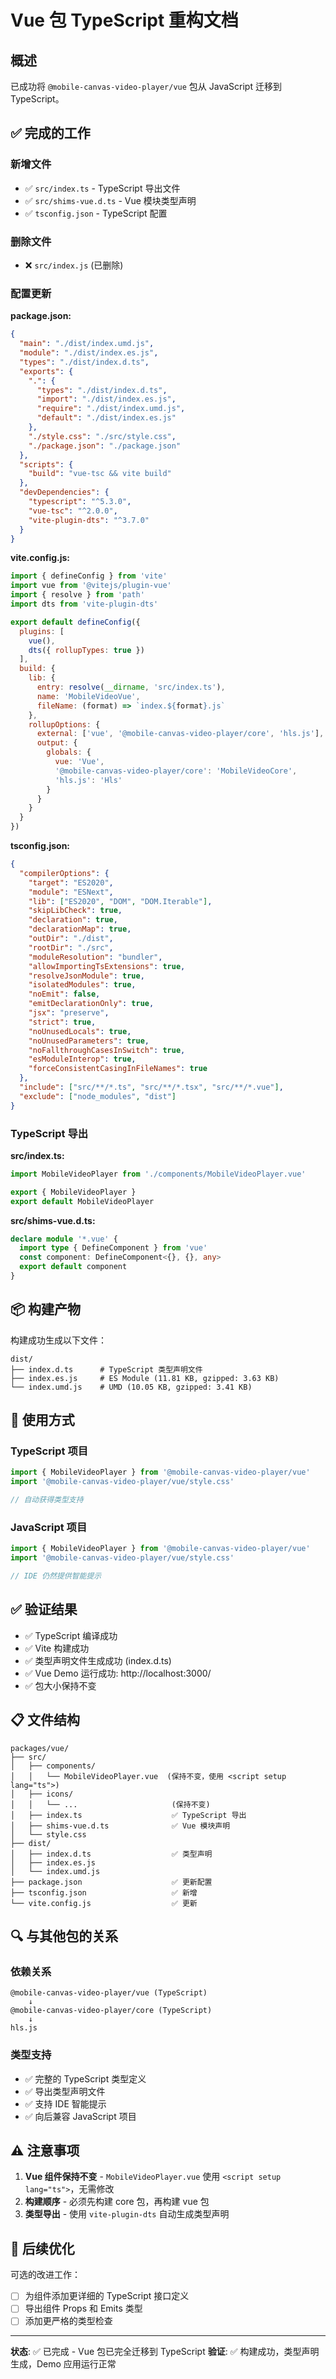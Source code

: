 # Vue 包 TypeScript 重构文档

## 概述

已成功将 `@mobile-canvas-video-player/vue` 包从 JavaScript 迁移到 TypeScript。

## ✅ 完成的工作

### 新增文件
- ✅ `src/index.ts` - TypeScript 导出文件
- ✅ `src/shims-vue.d.ts` - Vue 模块类型声明
- ✅ `tsconfig.json` - TypeScript 配置

### 删除文件
- ❌ `src/index.js` (已删除)

### 配置更新

**package.json:**
```json
{
  "main": "./dist/index.umd.js",
  "module": "./dist/index.es.js",
  "types": "./dist/index.d.ts",
  "exports": {
    ".": {
      "types": "./dist/index.d.ts",
      "import": "./dist/index.es.js",
      "require": "./dist/index.umd.js",
      "default": "./dist/index.es.js"
    },
    "./style.css": "./src/style.css",
    "./package.json": "./package.json"
  },
  "scripts": {
    "build": "vue-tsc && vite build"
  },
  "devDependencies": {
    "typescript": "^5.3.0",
    "vue-tsc": "^2.0.0",
    "vite-plugin-dts": "^3.7.0"
  }
}
```

**vite.config.js:**
```javascript
import { defineConfig } from 'vite'
import vue from '@vitejs/plugin-vue'
import { resolve } from 'path'
import dts from 'vite-plugin-dts'

export default defineConfig({
  plugins: [
    vue(),
    dts({ rollupTypes: true })
  ],
  build: {
    lib: {
      entry: resolve(__dirname, 'src/index.ts'),
      name: 'MobileVideoVue',
      fileName: (format) => `index.${format}.js`
    },
    rollupOptions: {
      external: ['vue', '@mobile-canvas-video-player/core', 'hls.js'],
      output: {
        globals: {
          vue: 'Vue',
          '@mobile-canvas-video-player/core': 'MobileVideoCore',
          'hls.js': 'Hls'
        }
      }
    }
  }
})
```

**tsconfig.json:**
```json
{
  "compilerOptions": {
    "target": "ES2020",
    "module": "ESNext",
    "lib": ["ES2020", "DOM", "DOM.Iterable"],
    "skipLibCheck": true,
    "declaration": true,
    "declarationMap": true,
    "outDir": "./dist",
    "rootDir": "./src",
    "moduleResolution": "bundler",
    "allowImportingTsExtensions": true,
    "resolveJsonModule": true,
    "isolatedModules": true,
    "noEmit": false,
    "emitDeclarationOnly": true,
    "jsx": "preserve",
    "strict": true,
    "noUnusedLocals": true,
    "noUnusedParameters": true,
    "noFallthroughCasesInSwitch": true,
    "esModuleInterop": true,
    "forceConsistentCasingInFileNames": true
  },
  "include": ["src/**/*.ts", "src/**/*.tsx", "src/**/*.vue"],
  "exclude": ["node_modules", "dist"]
}
```

### TypeScript 导出

**src/index.ts:**
```typescript
import MobileVideoPlayer from './components/MobileVideoPlayer.vue'

export { MobileVideoPlayer }
export default MobileVideoPlayer
```

**src/shims-vue.d.ts:**
```typescript
declare module '*.vue' {
  import type { DefineComponent } from 'vue'
  const component: DefineComponent<{}, {}, any>
  export default component
}
```

## 📦 构建产物

构建成功生成以下文件：

```
dist/
├── index.d.ts      # TypeScript 类型声明文件
├── index.es.js     # ES Module (11.81 KB, gzipped: 3.63 KB)
└── index.umd.js    # UMD (10.05 KB, gzipped: 3.41 KB)
```

## 🎯 使用方式

### TypeScript 项目
```typescript
import { MobileVideoPlayer } from '@mobile-canvas-video-player/vue'
import '@mobile-canvas-video-player/vue/style.css'

// 自动获得类型支持
```

### JavaScript 项目
```javascript
import { MobileVideoPlayer } from '@mobile-canvas-video-player/vue'
import '@mobile-canvas-video-player/vue/style.css'

// IDE 仍然提供智能提示
```

## ✅ 验证结果

- ✅ TypeScript 编译成功
- ✅ Vite 构建成功
- ✅ 类型声明文件生成成功 (index.d.ts)
- ✅ Vue Demo 运行成功: http://localhost:3000/
- ✅ 包大小保持不变

## 📋 文件结构

```
packages/vue/
├── src/
│   ├── components/
│   │   └── MobileVideoPlayer.vue  (保持不变，使用 <script setup lang="ts">)
│   ├── icons/
│   │   └── ...                     (保持不变)
│   ├── index.ts                    ✅ TypeScript 导出
│   ├── shims-vue.d.ts              ✅ Vue 模块声明
│   └── style.css
├── dist/
│   ├── index.d.ts                  ✅ 类型声明
│   ├── index.es.js
│   └── index.umd.js
├── package.json                    ✅ 更新配置
├── tsconfig.json                   ✅ 新增
└── vite.config.js                  ✅ 更新
```

## 🔍 与其他包的关系

### 依赖关系
```
@mobile-canvas-video-player/vue (TypeScript)
    ↓
@mobile-canvas-video-player/core (TypeScript)
    ↓
hls.js
```

### 类型支持
- ✅ 完整的 TypeScript 类型定义
- ✅ 导出类型声明文件
- ✅ 支持 IDE 智能提示
- ✅ 向后兼容 JavaScript 项目

## ⚠️ 注意事项

1. **Vue 组件保持不变** - `MobileVideoPlayer.vue` 使用 `<script setup lang="ts">`，无需修改
2. **构建顺序** - 必须先构建 core 包，再构建 vue 包
3. **类型导出** - 使用 `vite-plugin-dts` 自动生成类型声明

## 🚀 后续优化

可选的改进工作：
- [ ] 为组件添加更详细的 TypeScript 接口定义
- [ ] 导出组件 Props 和 Emits 类型
- [ ] 添加更严格的类型检查

---

**状态**: ✅ 已完成 - Vue 包已完全迁移到 TypeScript
**验证**: ✅ 构建成功，类型声明生成，Demo 应用运行正常
